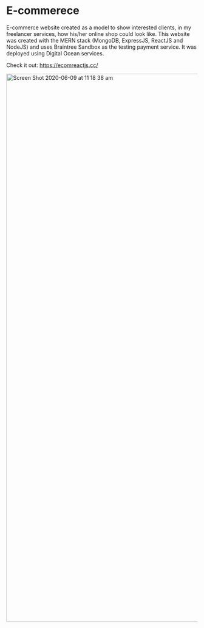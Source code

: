 # E-commerece


E-commerce website created as a model to show interested clients, in my freelancer services, how his/her online shop could look like. This website was created with the MERN stack (MongoDB, ExpressJS, ReactJS and NodeJS) and uses Braintree Sandbox as the testing payment service. It was deployed using Digital Ocean services.


Check it out: https://ecomreactjs.cc/


<img width="1440" alt="Screen Shot 2020-06-09 at 11 18 38 am" src="https://user-images.githubusercontent.com/53241664/84095626-1c25ee00-aa43-11ea-9293-cf626ac2fedf.png">
